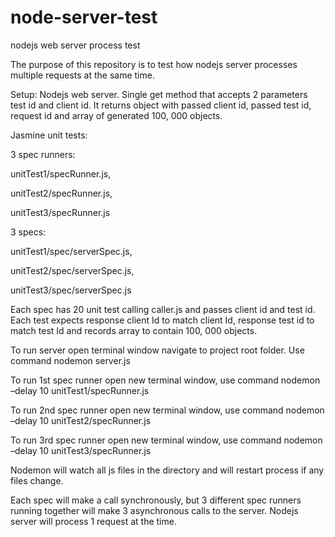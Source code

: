 node-server-test
================

nodejs web server process test 

The purpose of this repository is to test how nodejs server processes multiple requests at the same time.

Setup:  Nodejs web server. Single get method that accepts 2 parameters test id and client id. It returns object with passed client id, passed test id, request id and array of generated 100, 000 objects. 

Jasmine unit tests:

3 spec runners: 

unitTest1/specRunner.js,

unitTest2/specRunner.js,

unitTest3/specRunner.js

3 specs:

unitTest1/spec/serverSpec.js,

unitTest2/spec/serverSpec.js,

unitTest3/spec/serverSpec.js

Each spec has 20 unit test calling caller.js and passes client id and test id.
Each test expects response client Id to match client Id, response test id to match test Id and records array to contain 100, 000 objects.

To run server open terminal window navigate to project root folder.
Use command nodemon server.js

To run 1st spec runner open new terminal window, use command nodemon –delay 10 unitTest1/specRunner.js

To run 2nd spec runner open new terminal window, use command nodemon –delay 10 unitTest2/specRunner.js

To run 3rd spec runner open new terminal window, use command nodemon –delay 10 unitTest3/specRunner.js

Nodemon will watch all js files in the directory and will restart process if any files change.

Each spec will make a call synchronously, but 3 different spec runners running together will make 3 asynchronous calls to the server.  Nodejs server will process 1 request at the time.
